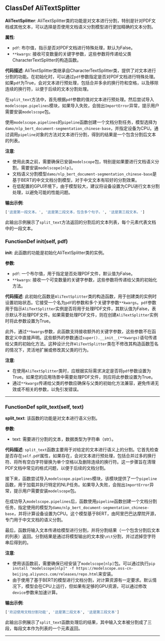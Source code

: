 ## ClassDef AliTextSplitter

**AliTextSplitter**: AliTextSplitter类的功能是对文本进行分割，特别是针对PDF文档或其他文本，可以选择是否使用文档语义分割模型进行更加精确的文本分割。

**属性**:

- `pdf`: 布尔值，指示是否对PDF文档进行特殊处理，默认为False。
- `**kwargs`: 接收可变数量的关键字参数，这些参数将传递给父类CharacterTextSplitter的构造函数。

**代码描述**:
AliTextSplitter类继承自CharacterTextSplitter类，提供了对文本进行分割的功能。在初始化时，可以通过`pdf`参数指定是否对PDF文档进行特殊处理。如果`pdf`为True，会对文本进行预处理，包括合并多余的换行符和空格，以及移除连续的换行符，以便于后续的文本分割处理。

在`split_text`方法中，首先根据`pdf`参数的值对文本进行预处理。然后尝试导入`modelscope.pipelines`模块，如果导入失败，会抛出`ImportError`异常，提示用户需要安装`modelscope`包。

使用`modelscope.pipelines`的`pipeline`函数创建一个文档分割任务，模型选择为`damo/nlp_bert_document-segmentation_chinese-base`，并指定设备为CPU。通过调用`pipeline`对象的方法对文本进行分割，得到的结果是一个包含分割后文本的列表。

**注意**:

- 使用此类之前，需要确保已安装`modelscope`包，特别是如果要进行文档语义分割，需要安装`modelscope[nlp]`。
- 文档语义分割模型`damo/nlp_bert_document-segmentation_chinese-base`是基于BERT的中文文档分割模型，对于中文文本有较好的分割效果。
- 在低配置的GPU环境下，由于模型较大，建议将设备设置为CPU进行文本分割处理，以避免可能的性能问题。

**输出示例**:

```python
['这是第一段文本。', '这是第二段文本，包含多个句子。', '这是第三段文本。']
```

此输出示例展示了`split_text`方法返回的分割后的文本列表，每个元素代表文档中的一段文本。

### FunctionDef **init**(self, pdf)

****init****: 此函数的功能是初始化AliTextSplitter类的实例。

**参数**:

- `pdf`: 一个布尔值，用于指定是否处理PDF文件，默认值为False。
- `**kwargs`: 接收一个可变数量的关键字参数，这些参数将传递给父类的初始化方法。

**代码描述**:
此初始化函数是`AliTextSplitter`类的构造函数，用于创建类的实例时设置初始状态。它接受一个名为`pdf`的参数和多个关键字参数`**kwargs`。`pdf`参数用于指示`AliTextSplitter`实例是否将用于处理PDF文件，其默认值为False，表示默认不处理PDF文件。如果需要处理PDF文件，则在创建`AliTextSplitter`实例时将此参数设置为True。

此外，通过`**kwargs`参数，此函数支持接收额外的关键字参数，这些参数不在函数定义中直接声明。这些额外的参数通过`super().__init__(**kwargs)`语句传递给父类的初始化方法。这种设计允许`AliTextSplitter`类在不修改其构造函数签名的情况下，灵活地扩展或修改其父类的行为。

**注意**:

- 在使用`AliTextSplitter`类时，应根据实际需求决定是否将`pdf`参数设置为True。如果您的应用场景中需要处理PDF文件，则应将此参数设置为True。
- 通过`**kwargs`传递给父类的参数应确保与父类的初始化方法兼容，避免传递无效或不相关的参数，以免引发错误。

***

### FunctionDef split_text(self, text)

**split_text**: 该函数的功能是对文本进行语义分割。

**参数**:

- text: 需要进行分割的文本，数据类型为字符串（str）。

**代码描述**:
`split_text`函数主要用于对给定的文本进行语义上的分割。它首先检查是否存在`self.pdf`属性，如果存在，会对文本进行预处理，包括合并过多的换行符、将所有空白字符替换为单个空格以及删除连续的换行符。这一步骤旨在清理PDF文档中常见的格式问题，以便于后续的文档分割。

接下来，函数尝试导入`modelscope.pipelines`模块，该模块提供了一个`pipeline`函数，用于加载并执行特定的NLP任务。如果导入失败，会抛出`ImportError`异常，提示用户需要安装`modelscope`包。

在成功导入`modelscope.pipelines`后，函数使用`pipeline`函数创建一个文档分割任务，指定使用的模型为`damo/nlp_bert_document-segmentation_chinese-base`，并将计算设备设置为CPU。这个模型基于BERT，由阿里巴巴达摩院开源，专门用于中文文档的语义分割。

最后，函数将输入文本传递给模型进行分割，并将分割结果（一个包含分割后文本的列表）返回。分割结果是通过将模型输出的文本按`\n\t`分割，并过滤掉空字符串后得到的。

**注意**:

- 使用该函数前，需要确保已经安装了`modelscope[nlp]`包。可以通过执行`pip install "modelscope[nlp]" -f https://modelscope.oss-cn-beijing.aliyuncs.com/releases/repo.html`来安装。
- 由于使用了基于BERT的模型进行文档分割，对计算资源有一定要求。默认情况下，模型会在CPU上运行，但如果有足够的GPU资源，可以通过修改`device`参数来加速计算。

**输出示例**:

```python
['欢迎使用文档分割功能', '这是第二段文本', '这是第三段文本']
```

此输出示例展示了`split_text`函数处理后的结果，其中输入文本被分割成了三段，每段文本作为列表的一个元素返回。
***
